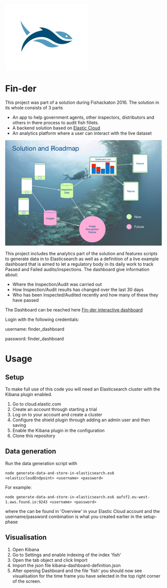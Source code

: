 ![alt tag](https://github.com/BaggeRob/Fin-der/blob/master/logo.png)
# Fin-der
This project was part of a solution during Fishackaton 2016. The solution in its whole consists of 3 parts
- An app to help government agents, other inspectors, distributors and others in there process to audit fish fillets.
- A backend solution based on [Elastic Cloud](https://cloud.elastic.co)
- An analytics platform where a user can interact with the live dataset

![alt tag](https://github.com/BaggeRob/Fin-der/blob/master/fin-der-solution-and-roadmap.png)

This project includes the analytics part of the solution and features scripts to generate data in to Elasticsearch as well as a definition of a live example dashboard that is aimed to let a regulatory body in its daily work to track Passed and Failed audits/inspections. The dashboard give information about:
- Where the Inspection/Audit was carried out
- How Inspection/Audit results has changed over the last 30 days
- Who has been Inspected/Audited recently and how many of these they have passed

The Dashboard can be reached here [Fin-der interactive dashboard](https://c0746c228e7c9263ac770c7b3343112a.eu-west-1.aws.found.io/app/kibana#/dashboard/fish?_g=(refreshInterval:(display:Off,pause:!f,value:0),time:(from:now-30d,mode:quick,to:now))&_a=(filters:!(),options:(darkTheme:!f),panels:!((col:7,id:Number-of-Inspections-Passed-slash-Failed,panelIndex:6,row:1,size_x:6,size_y:4,type:visualization),(col:1,id:'Number-of-inspections-carried-out-in-an-area-(Darker-colour-equal-Higher-density)',panelIndex:7,row:1,size_x:6,size_y:5,type:visualization),(col:7,id:Number-of-Passed-slash-Failed-Inspection-per-Supplier,panelIndex:9,row:5,size_x:6,size_y:4,type:visualization),(col:1,id:'Number-of-Passed-slash-Failed-Inspections-over-Time-(Passed-in-Blue,-Failed-in-Red)',panelIndex:10,row:6,size_x:6,size_y:3,type:visualization)),query:(query_string:(analyze_wildcard:!t,query:'*')),title:fish,uiState:(P-6:(vis:(colors:(failedinspection:%23EA6460,passedinspection:%231F78C1),legendOpen:!f)),P-9:(vis:(legendOpen:!f)))))

Login with the following credentials:

username: finder_dashboard

password: finder_dashboard


# Usage
## Setup
To make full use of this code you will need an Elasticsearch cluster with the Kibana plugin enabled.

1. Go to cloud.elastic.com
2. Create an account through starting a trial
3. Log on to your account and create a cluster
4. Configure the shield plugin through adding an admin user and then saving
5. Enable the Kibana plugin in the configuration
6. Clone this repository


## Data generation
Run the data generation script with

```
node generate-data-and-store-in-elasticsearch.es6 <elasticcloudEndpoint> <username> <password>
```

For example:

```
node generate-data-and-store-in-elasticsearch.es6 aafsf2.eu-west-1.aws.found.io:9243 <username> <password>
```

where the <elasticcloudEndpoint> can be found in 'Overview' in your Elastic Cloud account and the username/password combination is what you created earlier in the setup-phase

## Visualisation

1. Open Kibana
2. Go to Settings and enable indexing of the index 'fish'
3. Open the tab object and click Import
4. Import the json file kibana-dashboard-definition.json
5. After opening Dashboard and the file 'fish' you should now see visualisation for the time frame you have selected in the top right corner of the screen.
